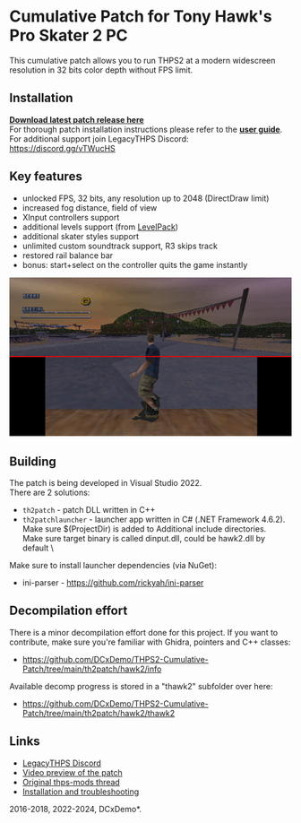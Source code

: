 # Cumulative Patch for Tony Hawk's Pro Skater 2 PC
This cumulative patch allows you to run THPS2 at a modern widescreen resolution in 32 bits color depth without FPS limit.

## Installation
[__Download latest patch release here__](https://github.com/DCxDemo/THPS2-Cumulative-Patch/releases/latest) \
For thorough patch installation instructions please refer to the [__user guide__](https://github.com/DCxDemo/THPS2-Cumulative-Patch/wiki). \
For additional support join LegacyTHPS Discord: https://discord.gg/vTWucHS

## Key features
* unlocked FPS, 32 bits, any resolution up to 2048 (DirectDraw limit)
* increased fog distance, field of view
* XInput controllers support
* additional levels support (from [LevelPack](http://www.thps-mods.com/forum/viewtopic.php?t=1041))
* additional skater styles support
* unlimited custom soundtrack support, R3 skips track
* restored rail balance bar
* bonus: start+select on the controller quits the game instantly

![THPS2 Cumulative Patch](th2-patch-banner.png)

## Building
The patch is being developed in Visual Studio 2022. \
There are 2 solutions:
* ```th2patch``` - patch DLL written in C++
* ```th2patchlauncher``` - launcher app written in C# (.NET Framework 4.6.2). \
Make sure $(ProjectDir) is added to Additional include directories. \
Make sure target binary is called dinput.dll, could be hawk2.dll by default \

Make sure to install launcher dependencies (via NuGet):
* ini-parser - https://github.com/rickyah/ini-parser

## Decompilation effort
There is a minor decompilation effort done for this project. If you want to contribute, make sure you're familiar with Ghidra, pointers and C++ classes:
* https://github.com/DCxDemo/THPS2-Cumulative-Patch/tree/main/th2patch/hawk2/info

Available decomp progress is stored in a "thawk2" subfolder over here:
* https://github.com/DCxDemo/THPS2-Cumulative-Patch/tree/main/th2patch/hawk2/thawk2

## Links
* [LegacyTHPS Discord](https://discord.gg/vTWucHS)
* [Video preview of the patch](https://www.youtube.com/watch?v=1eHHqhsgC6w)
* [Original thps-mods thread](http://www.thps-mods.com/forum/viewtopic.php?t=5429)
* [Installation and troubleshooting](https://github.com/DCxDemo/THPS2-Cumulative-Patch/wiki)

2016-2018, 2022-2024, DCxDemo*.